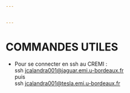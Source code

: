 ```yaml
---


---
```


<h1 id="commandes-utiles">COMMANDES UTILES</h1>
<ul>
<li>Pour se connecter en ssh au CREMI :<br>
ssh <a href="mailto:jcalandra001@jaguar.emi.u-bordeaux.fr">jcalandra001@jaguar.emi.u-bordeaux.fr</a><br>
puis<br>
ssh <a href="mailto:jcalandra001@tesla.emi.u-bordeaux.fr">jcalandra001@tesla.emi.u-bordeaux.fr</a></li>
</ul>

